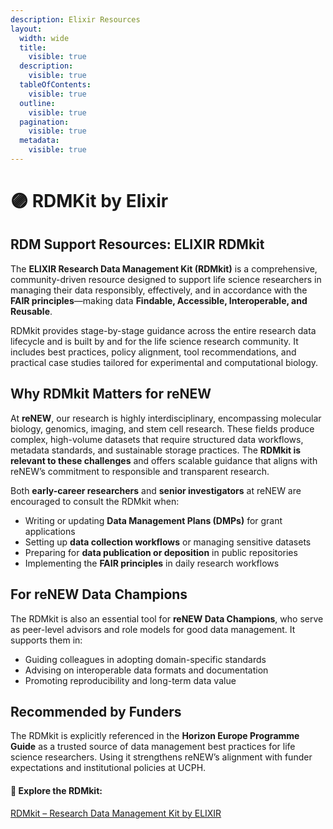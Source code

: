 ```yaml
---
description: Elixir Resources
layout:
  width: wide
  title:
    visible: true
  description:
    visible: true
  tableOfContents:
    visible: true
  outline:
    visible: true
  pagination:
    visible: true
  metadata:
    visible: true
---
```


# 🟣 RDMKit by Elixir&#x20;

## **RDM Support Resources: ELIXIR RDMkit**

The **ELIXIR Research Data Management Kit (RDMkit)** is a comprehensive, community-driven resource designed to support life science researchers in managing their data responsibly, effectively, and in accordance with the **FAIR principles**—making data **Findable, Accessible, Interoperable, and Reusable**.

RDMkit provides stage-by-stage guidance across the entire research data lifecycle and is built by and for the life science research community. It includes best practices, policy alignment, tool recommendations, and practical case studies tailored for experimental and computational biology.

## **Why RDMkit Matters for reNEW**

At **reNEW**, our research is highly interdisciplinary, encompassing molecular biology, genomics, imaging, and stem cell research. These fields produce complex, high-volume datasets that require structured data workflows, metadata standards, and sustainable storage practices. The **RDMkit is relevant to these challenges** and offers scalable guidance that aligns with reNEW’s commitment to responsible and transparent research.

Both **early-career researchers** and **senior investigators** at reNEW are encouraged to consult the RDMkit when:

* Writing or updating **Data Management Plans (DMPs)** for grant applications
* Setting up **data collection workflows** or managing sensitive datasets
* Preparing for **data publication or deposition** in public repositories
* Implementing the **FAIR principles** in daily research workflows

## **For reNEW Data Champions**

The RDMkit is also an essential tool for **reNEW Data Champions**, who serve as peer-level advisors and role models for good data management. It supports them in:

* Guiding colleagues in adopting domain-specific standards
* Advising on interoperable data formats and documentation
* Promoting reproducibility and long-term data value

## **Recommended by Funders**

The RDMkit is explicitly referenced in the **Horizon Europe Programme Guide** as a trusted source of data management best practices for life science researchers. Using it strengthens reNEW’s alignment with funder expectations and institutional policies at UCPH.

#### 🔗 Explore the RDMkit:

[RDMkit – Research Data Management Kit by ELIXIR](https://rdmkit.elixir-europe.org/)

